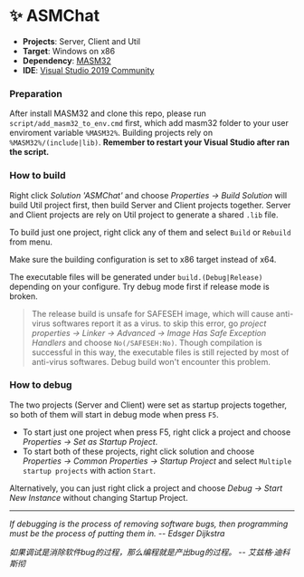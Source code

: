 # ✨ ASMChat

- **Projects**: Server, Client and Util
- **Target**: Windows on x86
- **Dependency**: [MASM32](https://www.masm32.com/)
- **IDE**: [Visual Studio 2019 Community](https://visualstudio.microsoft.com/vs/older-downloads/)


### Preparation
After install MASM32 and clone this repo, please run `script/add_masm32_to_env.cmd` first, which add masm32 folder to your user enviroment variable `%MASM32%`. Building projects rely on `%MASM32%/(include|lib)`. **Remember to restart your Visual Studio after ran the script.**


### How to build

Right click *Solution 'ASMChat'* and choose *Properties → Build Solution* will build Util project first, then build Server and Client projects together. Server and Client projects are rely on Util project to generate a shared `.lib` file.

To build just one project, right click any of them and select `Build` or `Rebuild` from menu.

Make sure the building configuration is set to x86 target instead of x64.

The executable files will be generated under `build.(Debug|Release)` depending on your configure. Try debug mode first if release mode is broken.

> The release build is unsafe for SAFESEH image, which will cause anti-virus softwares report it as a virus. to skip this error, go *project properties → Linker → Advanced → Image Has Safe Exception Handlers* and choose `No(/SAFESEH:No)`. Though compilation is successful in this way, the executable files is still rejected by most of anti-virus softwares. Debug build won't encounter this problem.


### How to debug

The two projects (Server and Client) were set as startup projects together, so both of them will start in debug mode when press `F5`.

- To start just one project when press F5, right click a project and choose *Properties → Set as Startup Project*.
- To start both of these projects, right click solution and choose *Properties → Common Properties → Startup Project* and select `Multiple startup projects` with action `Start`.

Alternatively, you can just right click a project and choose *Debug → Start New Instance* without changing Startup Project.


------

*If debugging is the process of removing software bugs, then programming must be the process of putting them in. -- Edsger Dijkstra*

*如果调试是消除软件bug的过程，那么编程就是产出bug的过程。 -- 艾兹格·迪科斯彻*
